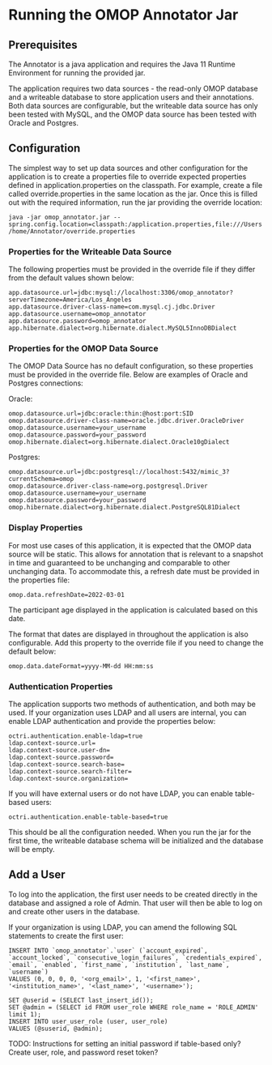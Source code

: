 # Running the OMOP Annotator Jar

## Prerequisites

The Annotator is a java application and requires the Java 11 Runtime Environment for running the provided jar.

The application requires two data sources - the read-only OMOP database and a writeable database to store application users and their annotations. Both data sources are configurable, but the writeable data source has only been tested with MySQL, and the OMOP data source has been tested with Oracle and Postgres.

## Configuration

The simplest way to set up data sources and other configuration for the application is to create a properties file to override expected properties defined in application.properties on the classpath. For example, create a file called override.properties in the same location as the jar. Once this is filled out with the required information, run the jar providing the override location:

```java -jar omop_annotator.jar --spring.config.location=classpath:/application.properties,file:///Users/home/Annotator/override.properties```

### Properties for the Writeable Data Source

The following properties must be provided in the override file if they differ from the default values shown below:

```
app.datasource.url=jdbc:mysql://localhost:3306/omop_annotator?serverTimezone=America/Los_Angeles
app.datasource.driver-class-name=com.mysql.cj.jdbc.Driver
app.datasource.username=omop_annotator
app.datasource.password=omop_annotator
app.hibernate.dialect=org.hibernate.dialect.MySQL5InnoDBDialect
```

### Properties for the OMOP Data Source

The OMOP Data Source has no default configuration, so these properties must be provided in the override file. Below are examples of Oracle and Postgres connections:

Oracle:
```
omop.datasource.url=jdbc:oracle:thin:@host:port:SID
omop.datasource.driver-class-name=oracle.jdbc.driver.OracleDriver
omop.datasource.username=your_username
omop.datasource.password=your_password
omop.hibernate.dialect=org.hibernate.dialect.Oracle10gDialect
```

Postgres:
```
omop.datasource.url=jdbc:postgresql://localhost:5432/mimic_3?currentSchema=omop
omop.datasource.driver-class-name=org.postgresql.Driver
omop.datasource.username=your_username
omop.datasource.password=your_password
omop.hibernate.dialect=org.hibernate.dialect.PostgreSQL81Dialect
```

### Display Properties

For most use cases of this application, it is expected that the OMOP data source will be static. This allows for annotation that is relevant to a snapshot in time and guaranteed to be unchanging and comparable to other unchanging data. To accommodate this, a refresh date must be provided in the properties file:

```
omop.data.refreshDate=2022-03-01
```

The participant age displayed in the application is calculated based on this date.

The format that dates are displayed in throughout the application is also configurable. Add this property to the override file if you need to change the default below:

```
omop.data.dateFormat=yyyy-MM-dd HH:mm:ss
```

### Authentication Properties

The application supports two methods of authentication, and both may be used. If your organization uses LDAP and all users are internal, you can enable LDAP authentication and provide the properties below:

```
octri.authentication.enable-ldap=true
ldap.context-source.url=
ldap.context-source.user-dn=
ldap.context-source.password=
ldap.context-source.search-base=
ldap.context-source.search-filter=
ldap.context-source.organization=
```

If you will have external users or do not have LDAP, you can enable table-based users:

```
octri.authentication.enable-table-based=true
```

This should be all the configuration needed. When you run the jar for the first time, the writeable database schema will be initialized and the database will be empty.

## Add a User

To log into the application, the first user needs to be created directly in the database and assigned a role of Admin. That user will then be able to log on and create other users in the database.

If your organization is using LDAP, you can amend the following SQL statements to create the first user:

```
INSERT INTO `omop_annotator`.`user` (`account_expired`, `account_locked`, `consecutive_login_failures`, `credentials_expired`, `email`, `enabled`, `first_name`, `institution`, `last_name`, `username`)
VALUES (0, 0, 0, 0, '<org_email>', 1, '<first_name>', '<institution_name>', '<last_name>', '<username>');

SET @userid = (SELECT last_insert_id());
SET @admin = (SELECT id FROM user_role WHERE role_name = 'ROLE_ADMIN' limit 1);
INSERT INTO user_user_role (user, user_role)
VALUES (@suserid, @admin);
````

TODO: Instructions for setting an initial password if table-based only? Create user, role, and password reset token?